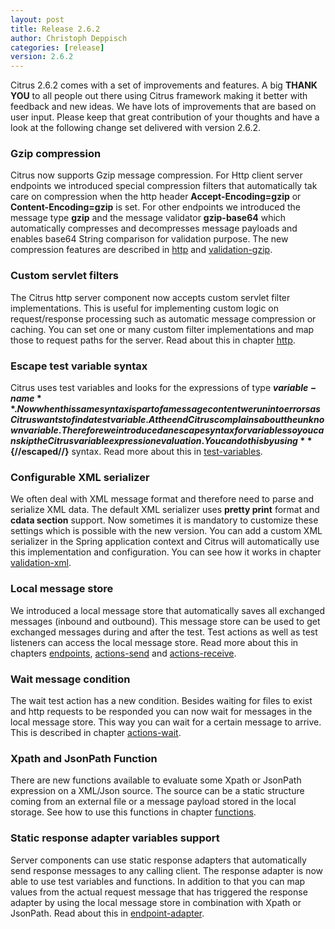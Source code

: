 ```yaml
---
layout: post
title: Release 2.6.2
author: Christoph Deppisch
categories: [release]
version: 2.6.2
---
```


Citrus 2.6.2 comes with a set of improvements and features. A big **THANK YOU** to all people out there using Citrus framework making it better with
feedback and new ideas. We have lots of improvements that are based on user input. Please keep that great contribution of your thoughts and have a look at 
the following change set delivered with version 2.6.2.

### Gzip compression

Citrus now supports Gzip message compression. For Http client server endpoints we introduced special compression filters that automatically tak care on compression
when the http header **Accept-Encoding=gzip** or **Content-Encoding=gzip** is set. For other endpoints we introduced the message type **gzip** and the message validator
**gzip-base64** which automatically compresses and decompresses message payloads and enables base64 String comparison for validation purpose. The new compression features are
described in [http](http) and [validation-gzip](/reference/html/index.html#validation-gzip).

### Custom servlet filters

The Citrus http server component now accepts custom servlet filter implementations. This is useful for implementing custom logic on request/response processing such as
automatic message compression or caching. You can set one or many custom filter implementations and map those to request paths for the server. Read about this in chapter [http](/reference/html/index.html#http).

### Escape test variable syntax

Citrus uses test variables and looks for the expressions of type **${variable-name}**. Now when this same syntax is part of a message content we run into errors as Citrus
wants to find a test variable. At the end Citrus complains about the unknown variable. Therefore we introduced an escape syntax for variables so you can skip the Citrus variable expression evaluation.
You can do this by using **${//escaped//}** syntax. Read more about this in [test-variables](/reference/html/index.html#test-variables).

### Configurable XML serializer

We often deal with XML message format and therefore need to parse and serialize XML data. The default XML serializer uses **pretty print** format and **cdata section** support. Now
sometimes it is mandatory to customize these settings which is possible with the new version. You can add a custom XML serializer in the Spring application context and Citrus will automatically use this
implementation and configuration. You can see how it works in chapter [validation-xml](/reference/html/index.html#validation-xml).

### Local message store

We introduced a local message store that automatically saves all exchanged messages (inbound and outbound). This message store can be used to get exchanged messages during and after the test.
Test actions as well as test listeners can access the local message store. Read more about this in chapters [endpoints](/reference/html/index.html#endpoints), [actions-send](/reference/html/index.html#actions-send) and [actions-receive](/reference/html/index.html#actions-receive).

### Wait message condition

The wait test action has a new condition. Besides waiting for files to exist and http requests to be responded you can now wait for messages in the local message store. This way you 
can wait for a certain message to arrive. This is described in chapter [actions-wait](/reference/html/index.html#actions-wait).

### Xpath and JsonPath Function

There are new functions available to evaluate some Xpath or JsonPath expression on a XML/Json source. The source can be a static structure coming from an external file or a message payload stored in the local 
storage. See how to use this functions in chapter [functions](/reference/html/index.html#functions).

### Static response adapter variables support

Server components can use static response adapters that automatically send response messages to any calling client. The response adapter is now able to use test variables and functions. In addition to that
you can map values from the actual request message that has triggered the response adapter by using the local message store in combination with Xpath or JsonPath. Read about this in [endpoint-adapter](/reference/html/index.html#endpoint-adapter).